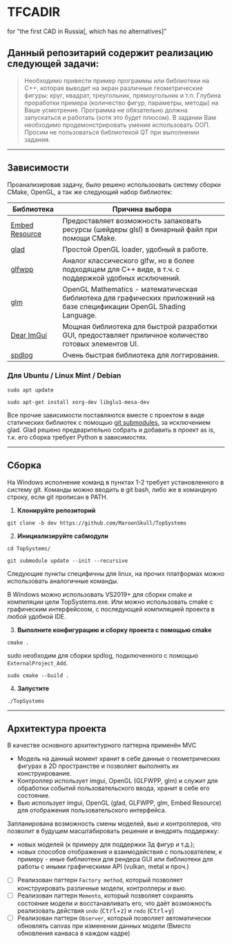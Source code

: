 # TFCADIR

for "the first CAD in Russia[, which has no alternatives]"

## Данный репозитарий содержит реализацию следующей задачи:

> Необходимо привести пример программы или библиотеки на C++, которая выводит на экран различные геометрические фигуры: круг, квадрат, треугольник, прямоугольник и т.п. Глубина проработки примера (количество фигур, параметры, методы) на Ваше усмотрение. Программа не обязательно должна запускаться и работать (хотя это будет плюсом).
> В задании Вам необходимо продемонстрировать умение использовать ООП. Просим не пользоваться библиотекой QT при выполнении задания.

---

## Зависимости

Проанализировав задачу, было решено использоовать систему сборки CMake, OpenGL, а так же следующий набор библиотек:

| Библиотека                                                      | Причина выбора |
| ---                                                             | --- |
| [Embed Resource](https://github.com/MaroonSkull/embed-resource) | Предоставляет возможность запаковать ресурсы (шейдеры glsl) в бинарный файл при помощи CMake. |
| [glad](https://github.com/Dav1dde/glad)                         | Простой OpenGL loader, удобный в работе. |
| [glfwpp](https://github.com/janekb04/glfwpp)                    | Аналог классического glfw, но в более подходящем для C++ виде, в т.ч. с поддержкой удобных исключений. |
| [glm](https://github.com/g-truc/glm)                            | OpenGL Mathematics - математическая библиотека для графических приложений на базе спецификации OpenGL Shading Language. |
| [Dear ImGui](https://github.com/ocornut/imgui)                  | Мощная библиотека для быстрой разработки GUI, предоставляет приличное количество готовых элементов UI. |
| [spdlog](https://github.com/gabime/spdlog)                      | Очень быстрая библиотека для логгирования. |


### Для Ubuntu / Linux Mint / Debian

```
sudo apt update
```
```
sudo apt-get install xorg-dev libglu1-mesa-dev
```

Все прочие зависимости поставляются вместе с проектом в виде статических библиотек с помощью [git submodules](https://git-scm.com/book/en/v2/Git-Tools-Submodules), за исключением glad.
Glad решено предварительно собрать и добавить в проект as is, т.к. его сборка требует Python в зависимостях.

---

## Сборка

На Windows исполнение команд в пунктах 1-2 требует установленного в систему git. Команды можно вводить в git bash, либо же в командную строку, если git прописан в PATH.

1. __Клонируйте репозиторий__
```
git clone -b dev https://github.com/MaroonSkull/TopSystems
```
2. __Инициализируйте сабмодули__
```
cd TopSystems/
```
```
git submodule update --init --recursive
```

Следующие пункты специфичны для linux, на прочих платформах можно использовать аналогичные команды.

В Windows можно использовать VS2019+ для сборки cmake и компиляции цели TopSystems.exe. Или можно использовать cmake с графическим интерфейсоом, с последующей компиляцией проекта в любой удобной IDE.

3. __Выполните конфигурацию и сборку проекта с помощью cmake__
```
cmake .
```

sudo необходим для сборки spdlog, подключенного с помощью `ExternalProject_Add`.

```
sudo cmake --build .
```
4. __Запустите__
```
./TopSystems
```

---

## Архитектура проекта

В качестве основного архитектурного паттерна применён MVC
- Модель на данный момент хранит в себе данные о геометрических фигурах в 2D пространстве и позволяет выполнять их конструирование.
- Контроллер использует imgui, OpenGL (GLFWPP, glm) и служит для обработки событий пользовательского ввода, хранит в себе его состояние.
- Вью использует imgui, OpenGL (glad, GLFWPP, glm, Embed Resource) для отображения пользовательского интерфейса.


Запланирована возможность смены моделей, вью и контроллеров, что позволит в будущем масштабировать решение и внедрять поддержку:
- новых моделей (к примеру для поддержки 3д фигур и т.д.);
- новых способов отображения и взаимодействия с пользователем, к примеру - иные библиотеки для рендера GUI или библиотеки для работы с иными графическими API (vulkan, metal и проч.)


- [ ] Реализован паттерн `Factory method`, который позволяет конструировать различные модели, контроллеры и вью.
- [ ] Реализован паттерн `Memento`, который позволяет сохранять состояние модели и восстанавливать его, что даёт возможность реализовать действия `undo` (<kbd>Ctrl</kbd>+<kbd>z</kbd>) и `redo` (<kbd>Ctrl</kbd>+<kbd>y</kbd>)
- [ ] Реализован паттерн `Observer`, который позволяет автоматически обновлять canvas при изменении данных модели (Вместо обновления канваса в каждом кадре)
